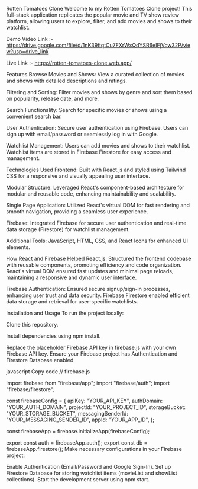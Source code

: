 Rotten Tomatoes Clone
Welcome to my Rotten Tomatoes Clone project! This full-stack application replicates the popular movie and TV show review platform, allowing users to explore, filter, and add movies and shows to their watchlist.

Demo Video Link :- https://drive.google.com/file/d/1nK39ftqtCu7FXrWxQdYSR6eIFjVcw32P/view?usp=drive_link

Live Link :- https://rotten-tomatoes-clone.web.app/

Features
Browse Movies and Shows: View a curated collection of movies and shows with detailed descriptions and ratings.

Filtering and Sorting: Filter movies and shows by genre and sort them based on popularity, release date, and more.

Search Functionality: Search for specific movies or shows using a convenient search bar.

User Authentication: Secure user authentication using Firebase. Users can sign up with email/password or seamlessly log in with Google.

Watchlist Management: Users can add movies and shows to their watchlist. Watchlist items are stored in Firebase Firestore for easy access and management.

Technologies Used
Frontend: Built with React.js and styled using Tailwind CSS for a responsive and visually appealing user interface.

Modular Structure: Leveraged React's component-based architecture for modular and reusable code, enhancing maintainability and scalability.

Single Page Application: Utilized React's virtual DOM for fast rendering and smooth navigation, providing a seamless user experience.

Firebase: Integrated Firebase for secure user authentication and real-time data storage (Firestore) for watchlist management.

Additional Tools: JavaScript, HTML, CSS, and React Icons for enhanced UI elements.

How React and Firebase Helped
React.js: Structured the frontend codebase with reusable components, promoting efficiency and code organization. React's virtual DOM ensured fast updates and minimal page reloads, maintaining a responsive and dynamic user interface.

Firebase Authentication: Ensured secure signup/sign-in processes, enhancing user trust and data security. Firebase Firestore enabled efficient data storage and retrieval for user-specific watchlists.

Installation and Usage
To run the project locally:

Clone this repository.

Install dependencies using npm install.

Replace the placeholder Firebase API key in firebase.js with your own Firebase API key. Ensure your Firebase project has Authentication and Firestore Database enabled.

javascript
Copy code
// firebase.js

import firebase from "firebase/app";
import "firebase/auth";
import "firebase/firestore";

const firebaseConfig = {
  apiKey: "YOUR_API_KEY",
  authDomain: "YOUR_AUTH_DOMAIN",
  projectId: "YOUR_PROJECT_ID",
  storageBucket: "YOUR_STORAGE_BUCKET",
  messagingSenderId: "YOUR_MESSAGING_SENDER_ID",
  appId: "YOUR_APP_ID",
};

const firebaseApp = firebase.initializeApp(firebaseConfig);

export const auth = firebaseApp.auth();
export const db = firebaseApp.firestore();
Make necessary configurations in your Firebase project:

Enable Authentication (Email/Password and Google Sign-In).
Set up Firestore Database for storing watchlist items (movieList and showList collections).
Start the development server using npm start.
